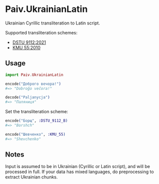 Paiv.UkrainianLatin
==
Ukrainian Cyrillic transliteration to Latin script.

Supported transliteration schemes:
- [DSTU 9112:2021](https://uk.wikipedia.org/wiki/ДСТУ_9112:2021)
- [KMU 55:2010](https://zakon.rada.gov.ua/laws/show/55-2010-п)


Usage
--

```elixir
import Paiv.UkrainianLatin

encode("Доброго вечора!")
#=> "Dobroğo večora!"

decode("Paljanycja")
#=> "Паляниця"
```

Set the transliteration scheme:
```elixir
encode("Борщ", :DSTU_9112_B)
#=> "Borshch"

encode("Шевченко", :KMU_55)
#=> "Shevchenko"
```


Notes
--
Input is assumed to be in Ukrainian (Cyrillic or Latin script), and will be processed in full.
If your data has mixed languages, do preprocessing to extract Ukrainian chunks.
